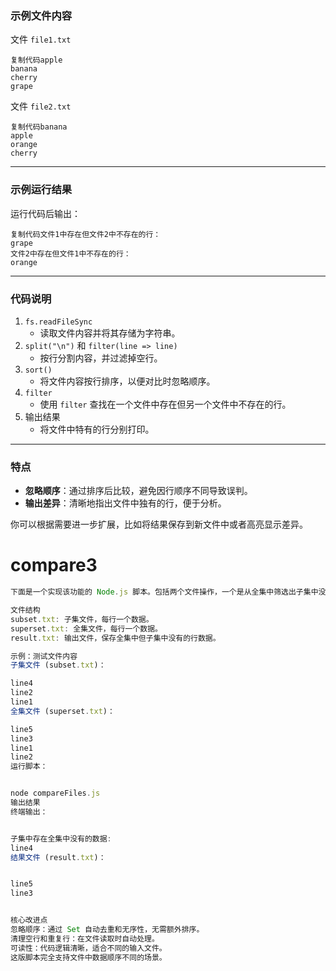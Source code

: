 ### 示例文件内容

文件 `file1.txt`

```
复制代码apple
banana
cherry
grape
```

文件 `file2.txt`

```
复制代码banana
apple
orange
cherry
```

------

### 示例运行结果

运行代码后输出：

```
复制代码文件1中存在但文件2中不存在的行：
grape
文件2中存在但文件1中不存在的行：
orange
```

------

### 代码说明

1. `fs.readFileSync`
   - 读取文件内容并将其存储为字符串。
2. `split("\n")` 和 `filter(line => line)`
   - 按行分割内容，并过滤掉空行。
3. `sort()`
   - 将文件内容按行排序，以便对比时忽略顺序。
4. `filter`
   - 使用 `filter` 查找在一个文件中存在但另一个文件中不存在的行。
5. 输出结果
   - 将文件中特有的行分别打印。

------

### 特点

- **忽略顺序**：通过排序后比较，避免因行顺序不同导致误判。
- **输出差异**：清晰地指出文件中独有的行，便于分析。

你可以根据需要进一步扩展，比如将结果保存到新文件中或者高亮显示差异。

# compare3

```ts
下面是一个实现该功能的 Node.js 脚本。包括两个文件操作，一个是从全集中筛选出子集中没有的行，另一个是检测子集中是否存在全集中没有的数据。最终结果将保存在一个新文件中，同时将子集多余的行打印到控制台。

文件结构
subset.txt: 子集文件，每行一个数据。
superset.txt: 全集文件，每行一个数据。
result.txt: 输出文件，保存全集中但子集中没有的行数据。
```

```ts
示例：测试文件内容
子集文件 (subset.txt)：

line4
line2
line1
全集文件 (superset.txt)：

line5
line3
line1
line2
运行脚本：


node compareFiles.js
输出结果
终端输出：


子集中存在全集中没有的数据:
line4
结果文件 (result.txt)：


line5
line3


核心改进点
忽略顺序：通过 Set 自动去重和无序性，无需额外排序。
清理空行和重复行：在文件读取时自动处理。
可读性：代码逻辑清晰，适合不同的输入文件。
这版脚本完全支持文件中数据顺序不同的场景。
```

